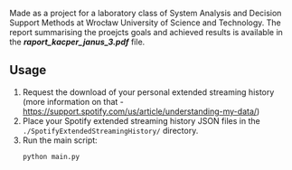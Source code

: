 Made as a project for a laboratory class of System Analysis and Decision Support Methods at Wrocław University of Science and Technology.
The report summarising the proejcts goals and achieved results is available in the ***raport_kacper_janus_3.pdf*** file. 

## Usage
1. Request the download of your personal extended streaming history (more information on that - https://support.spotify.com/us/article/understanding-my-data/)
2. Place your Spotify extended streaming history JSON files in the `./SpotifyExtendedStreamingHistory/` directory.
3. Run the main script:
    ```bash
    python main.py
    ```
